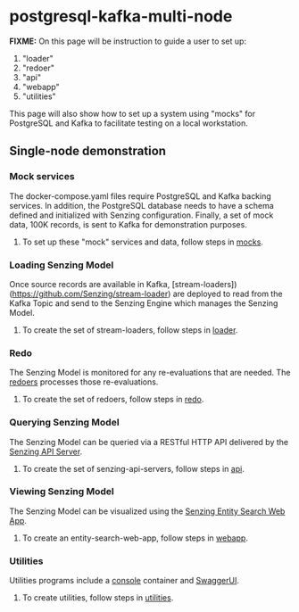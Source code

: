 # postgresql-kafka-multi-node

**FIXME:**
On this page will be instruction to guide a user to set up:

1. "loader"
1. "redoer"
1. "api"
1. "webapp"
1. "utilities"

This page will also show how to set up a system using "mocks" for PostgreSQL and Kafka
to facilitate testing on a local workstation.

## Single-node demonstration

### Mock services

The docker-compose.yaml files require PostgreSQL and Kafka backing services.
In addition, the PostgreSQL database needs to have a schema defined
and initialized with Senzing configuration.
Finally, a set of mock data, 100K records, is sent to Kafka for demonstration purposes.

1. To set up these "mock" services and data, follow steps in [mocks](mocks/).

### Loading Senzing Model

Once source records are available in Kafka,
[stream-loaders])(https://github.com/Senzing/stream-loader)
are deployed to read from the Kafka Topic and send
to the Senzing Engine which manages the Senzing Model.

1. To create the set of stream-loaders, follow steps in [loader](loader/).

### Redo

The Senzing Model is monitored for any re-evaluations that are needed.
The [redoers](https://github.com/Senzing/redoer)
processes those re-evaluations.

1. To create the set of redoers, follow steps in [redo](redo/).

### Querying Senzing Model

The Senzing Model can be queried via a RESTful HTTP API
delivered by the
[Senzing API Server](https://github.com/Senzing/senzing-api-server).

1. To create the set of senzing-api-servers, follow steps in [api](api/).

### Viewing Senzing Model

The Senzing Model can be visualized using the
[Senzing Entity Search Web App](https://github.com/Senzing/entity-search-web-app).

1. To create an entity-search-web-app, follow steps in [webapp](webapp/).

### Utilities

Utilities programs include a
[console](https://github.com/Senzing/docker-senzing-console) container
and
[SwaggerUI](https://www.github.com/swagger-api/swagger-ui).

1. To create utilities, follow steps in [utilities](utilities/).
